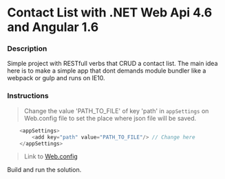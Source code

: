 # Contact List with .NET Web Api 4.6 and Angular 1.6

### Description

Simple project with RESTfull verbs that CRUD a contact list.
The main idea here is to make a simple app that dont demands module bundler like a webpack or gulp and runs on IE10.

### Instructions

> Change the value 'PATH_TO_FILE' of key 'path' in `appSettings` on Web.config file to set the place where json file will be saved.

```javascript
	<appSettings>
		<add key="path" value="PATH_TO_FILE"/> // Change here
	</appSettings>
```

> Link to [Web.config](https://github.com/darkfrontcode/JsonConverter/blob/master/JsonConverter/Web.config)

Build and run the solution.


